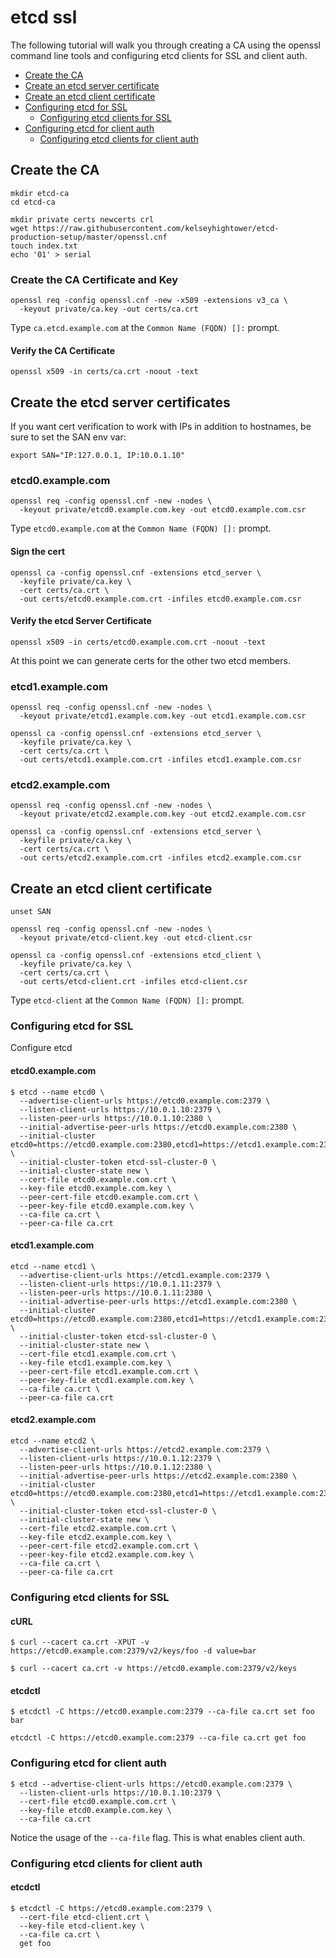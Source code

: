 # etcd ssl

The following tutorial will walk you through creating a CA using the openssl command line tools and configuring etcd clients for SSL and client auth.

- [Create the CA](#create-the-ca)
- [Create an etcd server certificate](#create-an-etcd-server-certificate)
- [Create an etcd client certificate](#create-an-etcd-client-certificate)
- [Configuring etcd for SSL](#configuring-etcd-for-ssl)
  - [Configuring etcd clients for SSL](#configuring-etcd-clients-for-ssl)
- [Configuring etcd for client auth](#configuring-etcd-for-client-auth)
  - [Configuring etcd clients for client auth](#configuring-etcd-clients-for-client-auth)

## Create the CA

```
mkdir etcd-ca
cd etcd-ca
``` 

```
mkdir private certs newcerts crl
wget https://raw.githubusercontent.com/kelseyhightower/etcd-production-setup/master/openssl.cnf
touch index.txt
echo '01' > serial
```

### Create the CA Certificate and Key

```
openssl req -config openssl.cnf -new -x509 -extensions v3_ca \
  -keyout private/ca.key -out certs/ca.crt
```

Type `ca.etcd.example.com` at the `Common Name (FQDN) []:` prompt.

#### Verify the CA Certificate

```
openssl x509 -in certs/ca.crt -noout -text
```

## Create the etcd server certificates

If you want cert verification to work with IPs in addition to hostnames, be sure to set the SAN env var:

```
export SAN="IP:127.0.0.1, IP:10.0.1.10"
```

### etcd0.example.com

```
openssl req -config openssl.cnf -new -nodes \
  -keyout private/etcd0.example.com.key -out etcd0.example.com.csr
```

Type `etcd0.example.com` at the `Common Name (FQDN) []:` prompt.

#### Sign the cert

```
openssl ca -config openssl.cnf -extensions etcd_server \
  -keyfile private/ca.key \
  -cert certs/ca.crt \
  -out certs/etcd0.example.com.crt -infiles etcd0.example.com.csr
```

#### Verify the etcd Server Certificate

```
openssl x509 -in certs/etcd0.example.com.crt -noout -text
```

At this point we can generate certs for the other two etcd members.

### etcd1.example.com

```
openssl req -config openssl.cnf -new -nodes \
  -keyout private/etcd1.example.com.key -out etcd1.example.com.csr
```

```
openssl ca -config openssl.cnf -extensions etcd_server \
  -keyfile private/ca.key \
  -cert certs/ca.crt \
  -out certs/etcd1.example.com.crt -infiles etcd1.example.com.csr
```

### etcd2.example.com

```
openssl req -config openssl.cnf -new -nodes \
  -keyout private/etcd2.example.com.key -out etcd2.example.com.csr
```

```
openssl ca -config openssl.cnf -extensions etcd_server \
  -keyfile private/ca.key \
  -cert certs/ca.crt \
  -out certs/etcd2.example.com.crt -infiles etcd2.example.com.csr
```

## Create an etcd client certificate

```
unset SAN
```

```
openssl req -config openssl.cnf -new -nodes \
  -keyout private/etcd-client.key -out etcd-client.csr
```

```
openssl ca -config openssl.cnf -extensions etcd_client \
  -keyfile private/ca.key \
  -cert certs/ca.crt \
  -out certs/etcd-client.crt -infiles etcd-client.csr
```

Type `etcd-client` at the `Common Name (FQDN) []:` prompt.

### Configuring etcd for SSL

Configure etcd

#### etcd0.example.com

```
$ etcd --name etcd0 \
  --advertise-client-urls https://etcd0.example.com:2379 \
  --listen-client-urls https://10.0.1.10:2379 \
  --listen-peer-urls https://10.0.1.10:2380 \
  --initial-advertise-peer-urls https://etcd0.example.com:2380 \
  --initial-cluster etcd0=https://etcd0.example.com:2380,etcd1=https://etcd1.example.com:2380,etcd2=https://etcd2.example.com:2380 \
  --initial-cluster-token etcd-ssl-cluster-0 \
  --initial-cluster-state new \
  --cert-file etcd0.example.com.crt \
  --key-file etcd0.example.com.key \
  --peer-cert-file etcd0.example.com.crt \
  --peer-key-file etcd0.example.com.key \
  --ca-file ca.crt \
  --peer-ca-file ca.crt
```

#### etcd1.example.com

```
etcd --name etcd1 \
  --advertise-client-urls https://etcd1.example.com:2379 \
  --listen-client-urls https://10.0.1.11:2379 \
  --listen-peer-urls https://10.0.1.11:2380 \
  --initial-advertise-peer-urls https://etcd1.example.com:2380 \
  --initial-cluster etcd0=https://etcd0.example.com:2380,etcd1=https://etcd1.example.com:2380,etcd2=https://etcd2.example.com:2380 \
  --initial-cluster-token etcd-ssl-cluster-0 \
  --initial-cluster-state new \
  --cert-file etcd1.example.com.crt \
  --key-file etcd1.example.com.key \
  --peer-cert-file etcd1.example.com.crt \
  --peer-key-file etcd1.example.com.key \
  --ca-file ca.crt \
  --peer-ca-file ca.crt
```

#### etcd2.example.com

```
etcd --name etcd2 \
  --advertise-client-urls https://etcd2.example.com:2379 \
  --listen-client-urls https://10.0.1.12:2379 \
  --listen-peer-urls https://10.0.1.12:2380 \
  --initial-advertise-peer-urls https://etcd2.example.com:2380 \
  --initial-cluster etcd0=https://etcd0.example.com:2380,etcd1=https://etcd1.example.com:2380,etcd2=https://etcd2.example.com:2380 \
  --initial-cluster-token etcd-ssl-cluster-0 \
  --initial-cluster-state new \
  --cert-file etcd2.example.com.crt \
  --key-file etcd2.example.com.key \
  --peer-cert-file etcd2.example.com.crt \
  --peer-key-file etcd2.example.com.key \
  --ca-file ca.crt \
  --peer-ca-file ca.crt
```

### Configuring etcd clients for SSL

#### cURL

```
$ curl --cacert ca.crt -XPUT -v https://etcd0.example.com:2379/v2/keys/foo -d value=bar
```

```
$ curl --cacert ca.crt -v https://etcd0.example.com:2379/v2/keys
```

#### etcdctl

```
$ etcdctl -C https://etcd0.example.com:2379 --ca-file ca.crt set foo bar 
```

```
etcdctl -C https://etcd0.example.com:2379 --ca-file ca.crt get foo
```

### Configuring etcd for client auth

```
$ etcd --advertise-client-urls https://etcd0.example.com:2379 \
  --listen-client-urls https://10.0.1.10:2379 \
  --cert-file etcd0.example.com.crt \
  --key-file etcd0.example.com.key \
  --ca-file ca.crt
```

Notice the usage of the `--ca-file` flag. This is what enables client auth.

### Configuring etcd clients for client auth

#### etcdctl

```
$ etcdctl -C https://etcd0.example.com:2379 \
  --cert-file etcd-client.crt \
  --key-file etcd-client.key \
  --ca-file ca.crt \
  get foo
```
